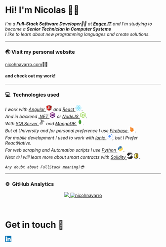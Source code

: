 # Hi! I'm Nicolas 👋🏼

<p>
  <em>
    I'm a <b>Full-Stack Software Developer</b>👨‍💻 at <a href="https://www.engee.com.ar/"> <b>Engee IT</b></a> and I'm studying to become a <b> Senior Technician in Computer Systems</b> <br>
    I like to learn about new programming languages and create solutions.
  </em>  
</p>

---

### 🌏&nbsp;Visit my personal website 
<a href="https://nicohnavarro.com" target="_blank">nicohnavarro.com</a>🧑‍🚀
#### and check out my work!


---

### 💻 &nbsp;Technologies used
<p>
  <em>
    I work with 
    <a href="https://angular.io/" target="_blank">Angular <img src="https://github.com/devicons/devicon/blob/master/icons/angularjs/angularjs-original.svg" alt="Angular" width="20" height="20"/></a> 
    and     
    <a href="https://es.reactjs.org/" target="_blank">React <img src="https://github.com/devicons/devicon/blob/master/icons/react/react-original.svg" alt="React" width="20" height="20" /></a>. 
    <br>And in backend 
    <a href="https://docs.microsoft.com/en-us/dotnet/csharp/" target="_blank">.NET <img src="https://github.com/devicons/devicon/blob/master/icons/csharp/csharp-original.svg" alt="CSharp" width="20" height="20" /></a>  or 
    <a href="https://docs.microsoft.com/en-us/dotnet/csharp/" target="_blank">NodeJS <img src="https://github.com/devicons/devicon/blob/master/icons/nodejs/nodejs-original.svg" alt="NodeJS" width="20" height="20" /></a>.
    <br>With <a href="https://docs.microsoft.com/en-us/sql/sql-server/?view=sql-server-ver15" target="_blank">SQLServer <img src="https://github.com/devicons/devicon/blob/master/icons/microsoftsqlserver/microsoftsqlserver-plain.svg" alt="SQL Server" width="20" height="20" /></a> and 
    <a href="https://www.mongodb.com/cloud/atlas" target="_blank">MongoDB <img src="https://github.com/devicons/devicon/blob/master/icons/mongodb/mongodb-original.svg" alt="MongoDB" width="20" height="20" /></a>.
    <br>But at University and for personal preference I use <a href="https://firebase.google.com/" target="_blank">Firebase <img src="https://github.com/devicons/devicon/blob/master/icons/firebase/firebase-plain.svg" alt="Firebase" width="20" height="20" /></a>. 
    <br>For mobile development I used to work with <a href="https://ionicframework.com/docs" target="_blank">Ionic <img src="https://github.com/devicons/devicon/blob/master/icons/ionic/ionic-original.svg" alt="Ionic" width="20" height="20" /></a>, but I Prefer ReactNative.
    <br>For web scraping and Automation scripts I use <a href="https://docs.python.org/3/" target="_blank">Python <img src="https://github.com/devicons/devicon/blob/master/icons/python/python-original.svg" alt="python" width="20" height="20" /></a>.
    <br>Next 🤓 I will learn more about smart contracts with <a href="https://docs.soliditylang.org/en/v0.8.4/" target="_blank">Solidity <img src="./Assets/solidity.svg" alt="Solidity" width="20" height="20" /><img src="./Assets/coin.gif" alt="coin" width="20" height="20" /></a>.

    Any doubt about FullStack meaning?😎
  </em>  
</p>

---

### ⚙️ &nbsp;GitHub Analytics
<p align="center">
<a href="https://github.com/nicohnavarro">
  <img height="200em" src="https://github-readme-stats.vercel.app/api/top-langs/?username=nicohnavarro&layout=compact&theme=onedark&show_icons=true&hide=php,python,html&langs_count=10"/>
  <img height="200em" src="https://github-readme-stats.vercel.app/api?username=nicohnavarro&show_icons=true&theme=onedark&line_height=27" alt="nicohnavarro"/>
</a>
</p>

<br>

# Get in touch 📲

[<img src="https://github.com/nicohnavarro/nicohnavarro/blob/master/Assets/Linkedin.svg" alt="Linkedin Logo" width="20">](https://in.linkedin.com/in/nicohnavarro) 


